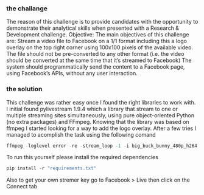 ### the challange
The reason of this challenge is to provide candidates with the opportunity to demonstrate their analytical skills when presented with a Research & Development challenge.
Objective:
The main objectives of this challenge are:
Stream a video file to Facebook on a 1/1 format including this a logo overlay on the top right corner using 100x100 pixels of the available video.
The file should not be pre-converted to any other format (i.e. the video should be converted at the same time that it’s streamed to Facebook)
The system should programmatically send the content to a Facebook page, using Facebook’s APIs, without any user interaction.

### the solution
This challenge was rather easy once I found the right libraries to work with. 
I initial found pylivestream 1.9.4 which a library that stream to one or multiple streaming sites simultaneously, using pure object-oriented Python (no extra packages) and FFmpeg.
Knowing that the library was based on ffmpeg I started looking for a way to add the logo overlay. After a few tries I managed to acomplish the task using the following comand
```python
ffmpeg -loglevel error -re -stream_loop -1 -i big_buck_bunny_480p_h264.mov -i logo.png -f lavfi -i anullsrc -filter_complex "[0:v]scale=1024:-1,setpts=PTS-STARTPTS[bg];[1:v]scale=120:-1,setpts=PTS-STARTPTS[fg];[bg][fg]overlay=W-w-10:10,format=yuv420p[out]" -map "[out]" -map 2:a -codec:v libx264 -pix_fmt yuv420p -preset veryfast -b:v 500k -g 48.0 -codec:a aac -b:a 128k -ar 44100 -maxrate 500k -bufsize 250k -strict experimental -f flv  "rtmps://live-api-s.facebook.com:443/rtmp/777255016025370?s_bl=0&s_ps=1&s_sw=0&s_vt=api-s&a=AbyoMafpkIVJieTk8Rk"

```
To run this yourself please install the required dependencies

```python
pip install -r "requirements.txt"
```

Also to get your own stremer key go to Facebook > Live  then click on the Connect tab
